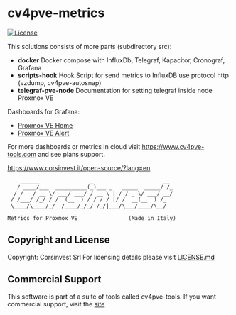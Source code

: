# cv4pve-metrics

[![License](https://img.shields.io/github/license/Corsinvest/cv4pve-metrics.svg)](LICENSE.md)

This solutions consists of more parts (subdirectory src):

* **docker** Docker compose with InfluxDb, Telegraf, Kapacitor, Cronograf, Grafana
* **scripts-hook** Hook Script for send metrics to InfluxDB use protocol http (vzdump, cv4pve-autosnap)
* **telegraf-pve-node** Documentation for setting telegraf inside node Proxmox VE

Dashboards for Grafana:

* [Proxmox VE Home](https://grafana.com/grafana/dashboards/11416)
* [Proxmox VE Alert](https://grafana.com/grafana/dashboards/11418)

For more dashboards or metrics in cloud visit https://www.cv4pve-tools.com and see plans support.

https://www.corsinvest.it/open-source/?lang=en

```text
    ______                _                      __
   / ____/___  __________(_)___ _   _____  _____/ /_
  / /   / __ \/ ___/ ___/ / __ \ | / / _ \/ ___/ __/
 / /___/ /_/ / /  (__  ) / / / / |/ /  __(__  ) /_
 \____/\____/_/  /____/_/_/ /_/|___/\___/____/\__/

Metrics for Proxmox VE                (Made in Italy)
```

## Copyright and License

Copyright: Corsinvest Srl
For licensing details please visit [LICENSE.md](LICENSE.md)

## Commercial Support

This software is part of a suite of tools called cv4pve-tools. If you want commercial support, visit the [site](https://www.cv4pve-tools.com)
